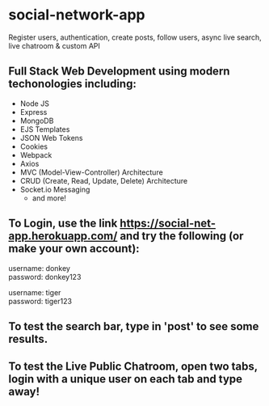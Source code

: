 # social-network-app
Register users, authentication, create posts, follow users, async live search, live chatroom &amp; custom API

## Full Stack Web Development using modern techonologies including:
* Node JS
* Express
* MongoDB 
* EJS Templates
* JSON Web Tokens
* Cookies
* Webpack
* Axios
* MVC (Model-View-Controller) Architecture
* CRUD (Create, Read, Update, Delete) Architecture
* Socket.io Messaging
  * and more!

## To Login, use the link https://social-net-app.herokuapp.com/ and try the following (or make your own account):

username: donkey  
password: donkey123

username: tiger  
password: tiger123


## To test the search bar, type in 'post' to see some results.

## To test the Live Public Chatroom, open two tabs, login with a unique user on each tab and type away!
